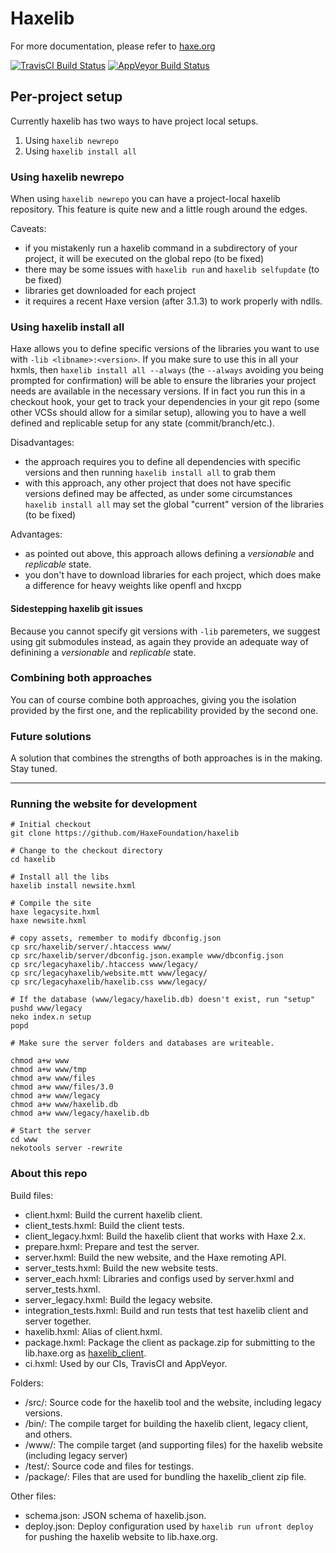 # Haxelib

For more documentation, please refer to [haxe.org](http://haxe.org/haxelib)

[![TravisCI Build Status](https://travis-ci.org/HaxeFoundation/haxelib.svg?branch=development)](https://travis-ci.org/HaxeFoundation/haxelib)
[![AppVeyor Build Status](https://ci.appveyor.com/api/projects/status/github/HaxeFoundation/haxelib?branch=development&svg=true)](https://ci.appveyor.com/project/HaxeFoundation/haxelib)

## Per-project setup

Currently haxelib has two ways to have project local setups.

1. Using `haxelib newrepo`
2. Using `haxelib install all`

### Using haxelib newrepo

When using `haxelib newrepo` you can have a project-local haxelib repository. This feature is quite new and a little rough around the edges.

Caveats:

- if you mistakenly run a haxelib command in a subdirectory of your project, it will be executed on the global repo (to be fixed)
- there may be some issues with `haxelib run` and `haxelib selfupdate` (to be fixed)
- libraries get downloaded for each project
- it requires a recent Haxe version (after 3.1.3) to work properly with ndlls.

### Using haxelib install all

Haxe allows you to define specific versions of the libraries you want to use with `-lib <libname>:<version>`. If you make sure to use this in all your hxmls, then `haxelib install all --always` (the `--always` avoiding you being prompted for confirmation) will be able to ensure the libraries your project needs are available in the necessary versions. If in fact you run this in a checkout hook, your get to track your dependencies in your git repo (some other VCSs should allow for a similar setup), allowing you to have a well defined and replicable setup for any state (commit/branch/etc.).

Disadvantages:

- the approach requires you to define all dependencies with specific versions and then running `haxelib install all` to grab them
- with this approach, any other project that does not have specific versions defined may be affected, as under some circumstances `haxelib install all` may set the global "current" version of the libraries (to be fixed)

Advantages:

- as pointed out above, this approach allows defining a *versionable* and *replicable* state.
- you don't have to download libraries for each project, which does make a difference for heavy weights like openfl and hxcpp

#### Sidestepping haxelib git issues

Because you cannot specify git versions with `-lib` paremeters, we suggest using git submodules instead, as again they provide an adequate way of definining a *versionable* and *replicable* state.

### Combining both approaches

You can of course combine both approaches, giving you the isolation provided by the first one, and the replicability provided by the second one.

### Future solutions

A solution that combines the strengths of both approaches is in the making. Stay tuned.

-----

### Running the website for development

```
# Initial checkout
git clone https://github.com/HaxeFoundation/haxelib

# Change to the checkout directory
cd haxelib

# Install all the libs
haxelib install newsite.hxml

# Compile the site
haxe legacysite.hxml
haxe newsite.hxml

# copy assets, remember to modify dbconfig.json
cp src/haxelib/server/.htaccess www/
cp src/haxelib/server/dbconfig.json.example www/dbconfig.json
cp src/legacyhaxelib/.htaccess www/legacy/
cp src/legacyhaxelib/website.mtt www/legacy/
cp src/legacyhaxelib/haxelib.css www/legacy/

# If the database (www/legacy/haxelib.db) doesn't exist, run "setup"
pushd www/legacy
neko index.n setup
popd

# Make sure the server folders and databases are writeable.

chmod a+w www
chmod a+w www/tmp
chmod a+w www/files
chmod a+w www/files/3.0
chmod a+w www/legacy
chmod a+w www/haxelib.db
chmod a+w www/legacy/haxelib.db

# Start the server
cd www
nekotools server -rewrite
```

### About this repo

Build files:

* client.hxml: Build the current haxelib client.
* client_tests.hxml: Build the client tests.
* client_legacy.hxml: Build the haxelib client that works with Haxe 2.x.
* prepare.hxml: Prepare and test the server.
* server.hxml: Build the new website, and the Haxe remoting API.
* server_tests.hxml: Build the new website tests.
* server_each.hxml: Libraries and configs used by server.hxml and server_tests.hxml.
* server_legacy.hxml: Build the legacy website.
* integration_tests.hxml: Build and run tests that test haxelib client and server together.
* haxelib.hxml: Alias of client.hxml.
* package.hxml: Package the client as package.zip for submitting to the lib.haxe.org as [haxelib_client](http://lib.haxe.org/p/haxelib_client/).
* ci.hxml: Used by our CIs, TravisCI and AppVeyor.

Folders:

* /src/: Source code for the haxelib tool and the website, including legacy versions.
* /bin/: The compile target for building the haxelib client, legacy client, and others.
* /www/: The compile target (and supporting files) for the haxelib website (including legacy server)
* /test/: Source code and files for testings.
* /package/: Files that are used for bundling the haxelib_client zip file.

Other files:

* schema.json: JSON schema of haxelib.json.
* deploy.json: Deploy configuration used by `haxelib run ufront deploy` for pushing the haxelib website to lib.haxe.org.
